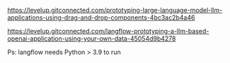 https://levelup.gitconnected.com/prototyping-large-language-model-llm-applications-using-drag-and-drop-components-4bc3ac2b4a46

https://levelup.gitconnected.com/langflow-prototyping-a-llm-based-openai-application-using-your-own-data-45054d9b4278

Ps: langflow needs Python > 3.9 to run